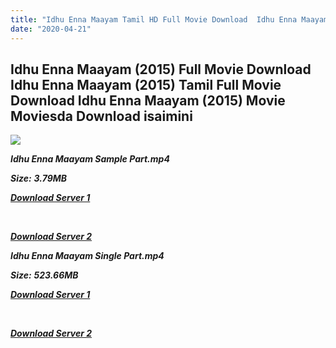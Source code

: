 ```yaml
---
title: "Idhu Enna Maayam Tamil HD Full Movie Download  Idhu Enna Maayam Tamil HD Movie Download"
date: "2020-04-21"
---
```


## Idhu Enna Maayam (2015) Full Movie Download Idhu Enna Maayam (2015) Tamil Full Movie Download Idhu Enna Maayam (2015) Movie Moviesda Download isaimini

![](https://images.moviebuff.com/df14acc8-e15b-4c43-b47e-579febda89a1?w=1000)

**_Idhu Enna Maayam Sample Part.mp4_**

**_Size:_** **_3.79MB_**

**_[Download Server 1](http://s1.uptofiles.net//files/Tamil{300377c8a1a3ba2999b4bbe3381b1ea1a812b0b70d21946c68d529294a5c2999}202015{300377c8a1a3ba2999b4bbe3381b1ea1a812b0b70d21946c68d529294a5c2999}20Movies/Idhu{300377c8a1a3ba2999b4bbe3381b1ea1a812b0b70d21946c68d529294a5c2999}20Enna{300377c8a1a3ba2999b4bbe3381b1ea1a812b0b70d21946c68d529294a5c2999}20Maayam{300377c8a1a3ba2999b4bbe3381b1ea1a812b0b70d21946c68d529294a5c2999}20(2015)/Idhu{300377c8a1a3ba2999b4bbe3381b1ea1a812b0b70d21946c68d529294a5c2999}20Enna{300377c8a1a3ba2999b4bbe3381b1ea1a812b0b70d21946c68d529294a5c2999}20Maayam{300377c8a1a3ba2999b4bbe3381b1ea1a812b0b70d21946c68d529294a5c2999}20(640x360)/Idhu{300377c8a1a3ba2999b4bbe3381b1ea1a812b0b70d21946c68d529294a5c2999}20Enna{300377c8a1a3ba2999b4bbe3381b1ea1a812b0b70d21946c68d529294a5c2999}20Maayam{300377c8a1a3ba2999b4bbe3381b1ea1a812b0b70d21946c68d529294a5c2999}20HD{300377c8a1a3ba2999b4bbe3381b1ea1a812b0b70d21946c68d529294a5c2999}20Sample.mp4)_**

**_[  
](http://s1.uptofiles.net//files/Tamil{300377c8a1a3ba2999b4bbe3381b1ea1a812b0b70d21946c68d529294a5c2999}202015{300377c8a1a3ba2999b4bbe3381b1ea1a812b0b70d21946c68d529294a5c2999}20Movies/Idhu{300377c8a1a3ba2999b4bbe3381b1ea1a812b0b70d21946c68d529294a5c2999}20Enna{300377c8a1a3ba2999b4bbe3381b1ea1a812b0b70d21946c68d529294a5c2999}20Maayam{300377c8a1a3ba2999b4bbe3381b1ea1a812b0b70d21946c68d529294a5c2999}20(2015)/Idhu{300377c8a1a3ba2999b4bbe3381b1ea1a812b0b70d21946c68d529294a5c2999}20Enna{300377c8a1a3ba2999b4bbe3381b1ea1a812b0b70d21946c68d529294a5c2999}20Maayam{300377c8a1a3ba2999b4bbe3381b1ea1a812b0b70d21946c68d529294a5c2999}20(640x360)/Idhu{300377c8a1a3ba2999b4bbe3381b1ea1a812b0b70d21946c68d529294a5c2999}20Enna{300377c8a1a3ba2999b4bbe3381b1ea1a812b0b70d21946c68d529294a5c2999}20Maayam{300377c8a1a3ba2999b4bbe3381b1ea1a812b0b70d21946c68d529294a5c2999}20HD{300377c8a1a3ba2999b4bbe3381b1ea1a812b0b70d21946c68d529294a5c2999}20Sample.mp4)_**

**_[Download Server 2](http://s1.uptofiles.net//files/Tamil{300377c8a1a3ba2999b4bbe3381b1ea1a812b0b70d21946c68d529294a5c2999}202015{300377c8a1a3ba2999b4bbe3381b1ea1a812b0b70d21946c68d529294a5c2999}20Movies/Idhu{300377c8a1a3ba2999b4bbe3381b1ea1a812b0b70d21946c68d529294a5c2999}20Enna{300377c8a1a3ba2999b4bbe3381b1ea1a812b0b70d21946c68d529294a5c2999}20Maayam{300377c8a1a3ba2999b4bbe3381b1ea1a812b0b70d21946c68d529294a5c2999}20(2015)/Idhu{300377c8a1a3ba2999b4bbe3381b1ea1a812b0b70d21946c68d529294a5c2999}20Enna{300377c8a1a3ba2999b4bbe3381b1ea1a812b0b70d21946c68d529294a5c2999}20Maayam{300377c8a1a3ba2999b4bbe3381b1ea1a812b0b70d21946c68d529294a5c2999}20(640x360)/Idhu{300377c8a1a3ba2999b4bbe3381b1ea1a812b0b70d21946c68d529294a5c2999}20Enna{300377c8a1a3ba2999b4bbe3381b1ea1a812b0b70d21946c68d529294a5c2999}20Maayam{300377c8a1a3ba2999b4bbe3381b1ea1a812b0b70d21946c68d529294a5c2999}20HD{300377c8a1a3ba2999b4bbe3381b1ea1a812b0b70d21946c68d529294a5c2999}20Sample.mp4)_**

**_Idhu Enna Maayam Single Part.mp4_**

**_Size:_** **_523.66MB_**

**_[Download Server 1](http://s1.uptofiles.net//files/Tamil{300377c8a1a3ba2999b4bbe3381b1ea1a812b0b70d21946c68d529294a5c2999}202015{300377c8a1a3ba2999b4bbe3381b1ea1a812b0b70d21946c68d529294a5c2999}20Movies/Idhu{300377c8a1a3ba2999b4bbe3381b1ea1a812b0b70d21946c68d529294a5c2999}20Enna{300377c8a1a3ba2999b4bbe3381b1ea1a812b0b70d21946c68d529294a5c2999}20Maayam{300377c8a1a3ba2999b4bbe3381b1ea1a812b0b70d21946c68d529294a5c2999}20(2015)/Idhu{300377c8a1a3ba2999b4bbe3381b1ea1a812b0b70d21946c68d529294a5c2999}20Enna{300377c8a1a3ba2999b4bbe3381b1ea1a812b0b70d21946c68d529294a5c2999}20Maayam{300377c8a1a3ba2999b4bbe3381b1ea1a812b0b70d21946c68d529294a5c2999}20(640x360)/Idhu{300377c8a1a3ba2999b4bbe3381b1ea1a812b0b70d21946c68d529294a5c2999}20Enna{300377c8a1a3ba2999b4bbe3381b1ea1a812b0b70d21946c68d529294a5c2999}20Maayam{300377c8a1a3ba2999b4bbe3381b1ea1a812b0b70d21946c68d529294a5c2999}20HD.mp4)_**

**_[  
](http://s1.uptofiles.net//files/Tamil{300377c8a1a3ba2999b4bbe3381b1ea1a812b0b70d21946c68d529294a5c2999}202015{300377c8a1a3ba2999b4bbe3381b1ea1a812b0b70d21946c68d529294a5c2999}20Movies/Idhu{300377c8a1a3ba2999b4bbe3381b1ea1a812b0b70d21946c68d529294a5c2999}20Enna{300377c8a1a3ba2999b4bbe3381b1ea1a812b0b70d21946c68d529294a5c2999}20Maayam{300377c8a1a3ba2999b4bbe3381b1ea1a812b0b70d21946c68d529294a5c2999}20(2015)/Idhu{300377c8a1a3ba2999b4bbe3381b1ea1a812b0b70d21946c68d529294a5c2999}20Enna{300377c8a1a3ba2999b4bbe3381b1ea1a812b0b70d21946c68d529294a5c2999}20Maayam{300377c8a1a3ba2999b4bbe3381b1ea1a812b0b70d21946c68d529294a5c2999}20(640x360)/Idhu{300377c8a1a3ba2999b4bbe3381b1ea1a812b0b70d21946c68d529294a5c2999}20Enna{300377c8a1a3ba2999b4bbe3381b1ea1a812b0b70d21946c68d529294a5c2999}20Maayam{300377c8a1a3ba2999b4bbe3381b1ea1a812b0b70d21946c68d529294a5c2999}20HD.mp4)_**

**_[Download Server 2](http://s1.uptofiles.net//files/Tamil{300377c8a1a3ba2999b4bbe3381b1ea1a812b0b70d21946c68d529294a5c2999}202015{300377c8a1a3ba2999b4bbe3381b1ea1a812b0b70d21946c68d529294a5c2999}20Movies/Idhu{300377c8a1a3ba2999b4bbe3381b1ea1a812b0b70d21946c68d529294a5c2999}20Enna{300377c8a1a3ba2999b4bbe3381b1ea1a812b0b70d21946c68d529294a5c2999}20Maayam{300377c8a1a3ba2999b4bbe3381b1ea1a812b0b70d21946c68d529294a5c2999}20(2015)/Idhu{300377c8a1a3ba2999b4bbe3381b1ea1a812b0b70d21946c68d529294a5c2999}20Enna{300377c8a1a3ba2999b4bbe3381b1ea1a812b0b70d21946c68d529294a5c2999}20Maayam{300377c8a1a3ba2999b4bbe3381b1ea1a812b0b70d21946c68d529294a5c2999}20(640x360)/Idhu{300377c8a1a3ba2999b4bbe3381b1ea1a812b0b70d21946c68d529294a5c2999}20Enna{300377c8a1a3ba2999b4bbe3381b1ea1a812b0b70d21946c68d529294a5c2999}20Maayam{300377c8a1a3ba2999b4bbe3381b1ea1a812b0b70d21946c68d529294a5c2999}20HD.mp4)_**
